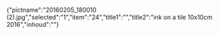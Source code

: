 {"pictname":"20160205_180010 (2).jpg","selected":"1","item":"24","title1":"","title2":"ink on a tile 10x10cm 2016","inhoud":""}